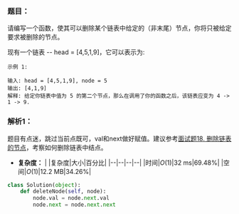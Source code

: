 ### 题目：
请编写一个函数，使其可以删除某个链表中给定的（非末尾）节点，你将只被给定要求被删除的节点。

现有一个链表 -- head = [4,5,1,9]，它可以表示为:

```
示例 1:

输入: head = [4,5,1,9], node = 5
输出: [4,1,9]
解释: 给定你链表中值为 5 的第二个节点，那么在调用了你的函数之后，该链表应变为 4 -> 1 -> 9.
```

### 解析1：
题目有点迷，跳过当前点既可，val和next做好赋值。建议参考[面试题18. 删除链表的节点](https://leetcode-cn.com/problems/shan-chu-lian-biao-de-jie-dian-lcof/)，考察如何删除链表中结点。

* **复杂度：**
|  |复杂度|大小|百分比|
|--|--|--|--|
|时间|$O(1)$|32 ms|69.48%|
|空间|$O(1)$|12.2 MB|34.26%|

```python
class Solution(object):
    def deleteNode(self, node):
        node.val = node.next.val
        node.next = node.next.next
```